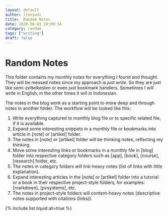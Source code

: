```yaml
---
layout: default
author: irosyadi
title:  Random Notes
date: 2020-06-01 20:09:34
category: random
tags: ["writing"]
draft: false
---
```


# Random Notes

This folder contains my monthly notes for everything I found and thought. They will be messed notes since my approach is *just write*. So they are just like semi-*zettelkasten* or even just bookmark handlers. Sometimes I will write in English, in the other times it will in Indonesian.

The notes in the blog work as a starting point to more deep and through notes in another folder. The workflow will be looked like this:
1. Write everything captured to monthly blog file or to specific related file, if it is available.
2. Expand some interesting snippets in a monthly file or bookmarks into article in [note] or [artikel] folder.
3. The notes in [note] or [artikel] folder will be thinking notes, reflecting my thinking.
4. Move some interesting links or bookmarks in a monthly file in [blog] folder into respective category folders such as [app], [book], [course], [research] folder, etc.
5. The notes in category folders will link-heavy notes (list of links with little explanation).
6. Expand interesting articles in the [note] or [artikel] folder into a tutorial or a book in their respective project-style folders, for examples: [markdown], [pvsystems], etc.
7. The notes in project-style folders will content-heavy notes (descriptive notes supported with citations (links)).

{% include list.liquid all=true %}